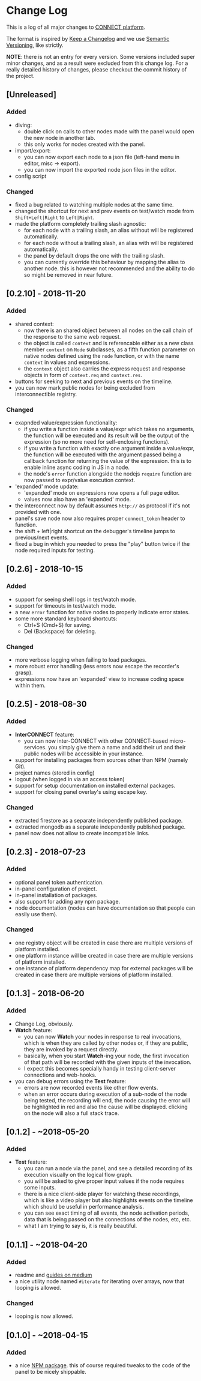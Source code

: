 # Change Log

This is a log of all major changes to [CONNECT platform](https://connect-platform.com).

The format is inspired by [Keep a Changelog](http://keepachangelog.com/en/1.0.0/)
and we use [Semantic Versioning](http://semver.org/spec/v2.0.0.html), like strictly.

**NOTE**: there is not an entry for every version. Some versions included super minor changes, and as a result were excluded from this change log. For a really detailed history of changes, please checkout the commit history of the project.

## [Unreleased]
### Added
 - diving: 
   - double click on calls to other nodes made with the panel would open the new node in another tab.
   - this only works for nodes created with the panel.
 - import/export:
   - you can now export each node to a json file (left-hand menu in editor, misc -> export).
   - you can now import the exported node json files in the editor.
 - config script
### Changed
 - fixed a bug related to watching multiple nodes at the same time.
 - changed the shortcut for next and prev events on test/watch mode from `Shift+Left|Right` to `Left|Right`.
 - made the platform completely trailing slash agnostic:
   - for each node with a trailing slash, an alias without will be registered automatically.
   - for each node without a trailing slash, an alias with will be registered automatically.
   - the panel by default drops the one with the trailing slash.
   - you can currently override this behaviour by mapping the alias to another node. this is however not recommended and the ability to do so might be removed in near future.

## [0.2.10] - 2018-11-20
### Added
 - shared context:
   - now there is an shared object between all nodes on the call chain of the response to the same web request.
   - the object is called `context` and is referencable either as a new class member `context` on `Node` subclasses, as a fifth function parameter on native nodes defined using the `node` function, or with the name `context` in values and expressions.
   - the `context` object also carries the express request and response objects in form of `context.req` and `context.res`.
 - buttons for seeking to next and previous events on the timeline.
 - you can now mark public nodes for being excluded from interconnectible registry.
### Changed
 - exapnded value/expression functionality:
   - if you write a function inside a value/expr which takes no arguments, the function will be executed and its result will be the output of the expression (so no more need for self-enclosing functions).
   - if you write a function with exactly one argument inside a value/expr, the function will be executed with the argument passed being a callback function for returning the value of the expression. this is to enable inline async coding in JS in a node.
   - the node's `error` function alongside the nodejs `require` function are now passed to expr/value execution context.
 - 'expanded' mode update:
   - 'expanded' mode on expressions now opens a full page editor.
   - values now also have an 'expanded' mode.
 - the interconnect now by default assumes `http://` as protocol if it's not provided with one.
 - panel's save node now also requires proper `connect_token` header to function.
 - the shift + left|right shortcut on the debugger's timeline jumps to previous/next events.
 - fixed a bug in which you needed to press the "play" button twice if the node required inputs for testing.

## [0.2.6] - 2018-10-15
### Added
 - support for seeing shell logs in test/watch mode.
 - support for timeouts in test/watch mode.
 - a new `error` function for native nodes to properly indicate error states.
 - some more standard keyboard shortcuts:
   - Ctrl+S (Cmd+S) for saving.
   - Del (Backspace) for deleting.
### Changed
 - more verbose logging when failing to load packages.
 - more robust error handling (less errors now escape the recorder's grasp).
 - expressions now have an 'expanded' view to increase coding space within them.

## [0.2.5] - 2018-08-30
### Added
 - **InterCONNECT** feature:
   - you can now inter-CONNECT with other CONNECT-based micro-services. you simply give them a name and add their url and their public nodes will be accessible in your instance.
 - support for installing packages from sources other than NPM (namely Git).
 - project names (stored in config)
 - logout (when logged in via an access token)
 - support for setup documentation on installed external packages.
 - support for closing panel overlay's using escape key.
### Changed
 - extracted firestore as a separate independently published package.
 - extracted mongodb as a separate independently published package.
 - panel now does not allow to create incompatible links.

## [0.2.3] - 2018-07-23
### Added
 - optional panel token authentication.
 - in-panel configuration of project.
 - in-panel installation of packages.
  - also support for adding any npm package.
 - node documentation (nodes can have documentation so that people can easily use them).
### Changed
 - one registry object will be created in case there are multiple versions of platform installed.
 - one platform instance will be created in case there are multiple versions of platform installed.
 - one instance of platform dependency map for external packages will be created in case there are
    multiple versions of platform installed.

## [0.1.3] - 2018-06-20
### Added
 - Change Log, obviously.
 - **Watch** feature:
   - you can now **Watch** your nodes in response to real invocations, which is when they are called by other nodes or, if they are public, they are invoked by a request directly.
   - basically, when you start **Watch**-ing your node, the first invocation of that path will be recorded with the given inputs of the invocation.
   - I expect this becomes specially handy in testing client-server connections and web-hooks.
 - you can debug errors using the **Test** feature:
   - errors are now recorded events like other flow events.
   - when an error occurs during execution of a sub-node of the node being tested, the recording will end, the node causing the error will be highlighted in red and also the cause will be displayed. clicking on the node will also a full stack trace.

## [0.1.2] - ~2018-05-20
### Added
 - **Test** feature:
   - you can run a node via the panel, and see a detailed recording of its execution visually on the logical flow graph.
   - you will be asked to give proper input values if the node requires some inputs.
   - there is a nice client-side player for watching these recordings, which is like a video player but also highlights events on the timeline which should be useful in performance analysis.
   - you can see exact timing of all events, the node activation periods, data that is being passed on the connections of the nodes, etc, etc.
   - what I am trying to say is, it is really beautiful.

## [0.1.1] - ~2018-04-20
### Added
 - readme and [guides on medium](https://medium.com/connect-platform/guides/home)
 - a nice utility node named `#iterate` for iterating over arrays, now that looping is allowed.
### Changed
 - looping is now allowed.

## [0.1.0] - ~2018-04-15
### Added
 - a nice [NPM package](https://www.npmjs.com/package/connect-platform/). this of course required tweaks to the code of the panel to be nicely shippable.
